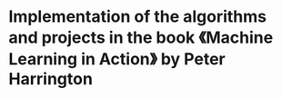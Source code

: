 # Implementation of the algorithms and projects in the book 《Machine Learning in Action》 by Peter Harrington
